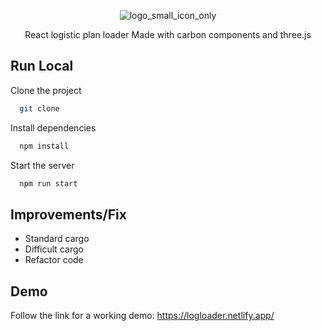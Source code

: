 <div align="center">
  
![logo_small_icon_only](https://user-images.githubusercontent.com/37899490/149413724-9b476815-12c0-4064-97b6-e55b584ea719.png)


  
React logistic plan loader Made with carbon components and three.js<br>


</div>

## Run Local

Clone the project

```bash
  git clone
```

Install dependencies

```bash
  npm install
```

Start the server

```bash
  npm run start
```

## Improvements/Fix
  - Standard cargo<br>
  - Difficult cargo<br>
  - Refactor code<br>

## Demo

Follow the link for a working demo: https://logloader.netlify.app/



